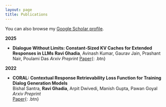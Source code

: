 ```yaml
---
layout: page
title: Publications
---
```

You can also browse my <a href="https://scholar.google.co.in/citations?hl=en&user=PWJstCUAAAAJ" target="_blank">Google Scholar profile</a>.
<br />

**2025**
- **Dialogue Without Limits: Constant-Sized KV Caches for Extended Responses in LLMs**
  **Ravi Ghadia**, Avinash Kumar, Gaurav Jain, Prashant Nair, Poulami Das
  *Arxiv Preprint*
  [Paper](https://arxiv.org/abs/2503.00979){: .btn}

**2022**

- **CORAL: Contextual Response Retrievability Loss Function for Training Dialog Generation Models**  
  Bishal Santra, **Ravi Ghadia**, Arpit Dwivedi, Manish Gupta, Pawan Goyal  
  *Arxiv Preprint*  
  [Paper](https://arxiv.org/abs/2205.10558){: .btn} 

<br />


